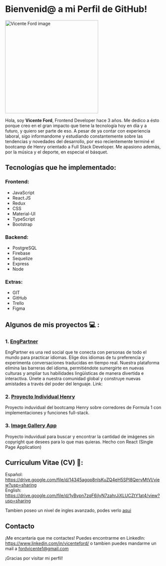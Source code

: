 # Bienvenid@ a mi Perfil de GitHub!
<img src="https://avatars.githubusercontent.com/u/86796044?v=4" alt="Vicente Ford image" width="300" height="300">


Hola, soy <strong>Vicente Ford</strong>, Frontend Developer hace 3 años. Me dedico a ésto porque creo en el gran impacto que tiene la tecnología hoy en día y a futuro, y quiero ser parte de eso. A pesar de ya contar con experiencia laboral, sigo informandome y estudiando constantemente sobre las tendencias y novedades del desarrollo, por eso recientemente terminé el bootcamp de Henry orientado a Full Stack Developer. Me apasiono además, por la música y el deporte, en especial el básquet.


## Tecnologías que he implementado:

### Frontend:
- JavaScript
- React.JS
- Redux
- CSS
- Material-UI
- TypeScript
- Bootstrap
### Backend:
- PostgreSQL
- Firebase
- Sequelize
- Express
- Node
### Extras:
- GIT
- GitHub
- Trello
- Figma

## Algunos de mis proyectos 💻 :

### 1. [EngPartner](https://github.com/Luuiskame/EngPartnerV2)
EngPartner es una red social que te conecta con personas de todo el mundo para practicar idiomas. Elige dos idiomas de tu preferencia y experimenta conversaciones traducidas en tiempo real. Nuestra plataforma elimina las barreras del idioma, permitiéndote sumergirte en nuevas culturas y ampliar tus habilidades lingüísticas de manera divertida e interactiva. Únete a nuestra comunidad global y construye nuevas amistades a través del poder del lenguaje. Link: 

### 2. [Proyecto Individual Henry](https://github.com/VicenFord/cr-pi-drivers-main)
Proyecto induvidual del bootcamp Henry sobre corredores de Formula 1 con implementaciones y funciones full-stack.

### 3. [Image Gallery App](https://galleryappreactvicente.netlify.app/)
Proyecto induvidual para buscar y encontrar la cantidad de imágenes sin copyright que desees para lo que mas quieras. Hecho con React (Single Page Application)

## Curriculum Vitae (CV) 📄:
Español: https://drive.google.com/file/d/14345agop8nIsKuZQ4eH5SPl8QervMtVI/view?usp=sharing <br>
English: https://drive.google.com/file/d/1yBvpn7zqF6iIyN7zahrJiXLUCZtY1at4/view?usp=sharing <br>

Tambien poseo un nivel de ingles avanzado, podes verlo [aqui](https://www.efset.org/cert/WWmwsy)


## Contacto

¡Me encantaría que me contactes! Puedes encontrarme en LinkedIn: https://www.linkedin.com/in/vicenteford/ o tambien puedes mandarme un mail a fordvicente1@gmail.com

¡Gracias por visitar mi perfil!
